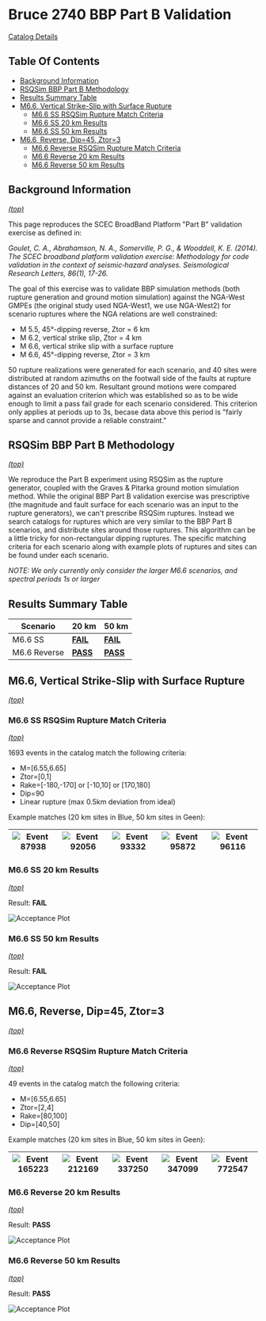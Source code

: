 # Bruce 2740 BBP Part B Validation

[Catalog Details](../#bruce-2740)

## Table Of Contents
* [Background Information](#background-information)
* [RSQSim BBP Part B Methodology](#rsqsim-bbp-part-b-methodology)
* [Results Summary Table](#results-summary-table)
* [M6.6, Vertical Strike-Slip with Surface Rupture](#m66-vertical-strike-slip-with-surface-rupture)
  * [M6.6 SS RSQSim Rupture Match Criteria](#m66-ss-rsqsim-rupture-match-criteria)
  * [M6.6 SS 20 km Results](#m66-ss-20-km-results)
  * [M6.6 SS 50 km Results](#m66-ss-50-km-results)
* [M6.6, Reverse, Dip=45, Ztor=3](#m66-reverse-dip45-ztor3)
  * [M6.6 Reverse RSQSim Rupture Match Criteria](#m66-reverse-rsqsim-rupture-match-criteria)
  * [M6.6 Reverse 20 km Results](#m66-reverse-20-km-results)
  * [M6.6 Reverse 50 km Results](#m66-reverse-50-km-results)
## Background Information
*[(top)](#table-of-contents)*


This page reproduces the SCEC BroadBand Platform "Part B" validation exercise as defined in:

*Goulet, C. A., Abrahamson, N. A., Somerville, P. G., & Wooddell, K. E. (2014). The SCEC broadband platform validation exercise: Methodology for code validation in the context of seismic‐hazard analyses. Seismological Research Letters, 86(1), 17-26.*

The goal of this exercise was to validate BBP simulation methods (both rupture generation and ground motion simulation) against the NGA-West GMPEs (the original study used NGA-West1, we use NGA-West2) for scenario ruptures where the NGA relations are well constrained:

* M 5.5, 45°-dipping reverse, Ztor = 6 km
* M 6.2, vertical strike slip, Ztor = 4 km
* M 6.6, vertical strike slip with a surface rupture
* M 6.6, 45°-dipping reverse, Ztor = 3 km

50 rupture realizations were generated for each scenario, and 40 sites were distributed at random azimuths on the footwall side of the faults at rupture distances of 20 and 50 km. Resultant ground motions were compared against an evaluation criterion which was established so as to be wide enough to limit a pass fail grade for each scenario considered. This criterion only applies at periods up to 3s, becase data above this period is "fairly sparse and cannot provide a reliable constraint."

## RSQSim BBP Part B Methodology
*[(top)](#table-of-contents)*

We reproduce the Part B experiment using RSQSim as the rupture generator, coupled with the Graves & Pitarka ground motion simulation method. While the original BBP Part B validation exercise was prescriptive (the magnitude and fault surface for each scenario was an input to the rupture generators), we can't prescribe RSQSim ruptures. Instead we search catalogs for ruptures which are very similar to the BBP Part B scenarios, and distribute sites around those ruptures. This algorithm can be a little tricky for non-rectangular dipping ruptures. The specific matching criteria for each scenario along with example plots of ruptures and sites can be found under each scenario.

*NOTE: We only currently only consider the larger M6.6 scenarios, and spectral periods 1s or larger*

## Results Summary Table

| Scenario | 20 km | 50 km |
|-----|-----|-----|
| M6.6 SS | **[FAIL](#m66-ss-20-km-results)** | **[FAIL](#m66-ss-50-km-results)** |
| M6.6 Reverse | **[PASS](#m66-reverse-20-km-results)** | **[PASS](#m66-reverse-50-km-results)** |

## M6.6, Vertical Strike-Slip with Surface Rupture
*[(top)](#table-of-contents)*

### M6.6 SS RSQSim Rupture Match Criteria
*[(top)](#table-of-contents)*

1693 events in the catalog match the following criteria:

* M=[6.55,6.65]
* Ztor=[0,1]
* Rake=[-180,-170] or [-10,10] or [170,180]
* Dip=90
* Linear rupture (max 0.5km deviation from ideal)

Example matches (20 km sites in Blue, 50 km sites in Geen):

| ![Event 87938](resources/m6p6_vert_ss_surface_match_0_event_87938.png) | ![Event 92056](resources/m6p6_vert_ss_surface_match_1_event_92056.png) | ![Event 93332](resources/m6p6_vert_ss_surface_match_2_event_93332.png) | ![Event 95872](resources/m6p6_vert_ss_surface_match_3_event_95872.png) | ![Event 96116](resources/m6p6_vert_ss_surface_match_4_event_96116.png) |
|-----|-----|-----|-----|-----|
### M6.6 SS 20 km Results
*[(top)](#table-of-contents)*

Result: **FAIL**

![Acceptance Plot](resources/m6p6_vert_ss_surface_20km.png)

### M6.6 SS 50 km Results
*[(top)](#table-of-contents)*

Result: **FAIL**

![Acceptance Plot](resources/m6p6_vert_ss_surface_50km.png)

## M6.6, Reverse, Dip=45, Ztor=3
*[(top)](#table-of-contents)*

### M6.6 Reverse RSQSim Rupture Match Criteria
*[(top)](#table-of-contents)*

49 events in the catalog match the following criteria:

* M=[6.55,6.65]
* Ztor=[2,4]
* Rake=[80,100]
* Dip=[40,50]

Example matches (20 km sites in Blue, 50 km sites in Geen):

| ![Event 165223](resources/m6p6_reverse_match_0_event_165223.png) | ![Event 212169](resources/m6p6_reverse_match_1_event_212169.png) | ![Event 337250](resources/m6p6_reverse_match_2_event_337250.png) | ![Event 347099](resources/m6p6_reverse_match_3_event_347099.png) | ![Event 772547](resources/m6p6_reverse_match_4_event_772547.png) |
|-----|-----|-----|-----|-----|
### M6.6 Reverse 20 km Results
*[(top)](#table-of-contents)*

Result: **PASS**

![Acceptance Plot](resources/m6p6_reverse_20km.png)

### M6.6 Reverse 50 km Results
*[(top)](#table-of-contents)*

Result: **PASS**

![Acceptance Plot](resources/m6p6_reverse_50km.png)

